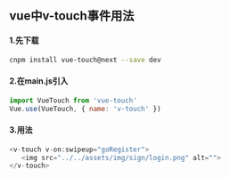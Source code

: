 ## vue中v-touch事件用法

#### 1.先下载

```bash
cnpm install vue-touch@next --save dev
```

#### 2.在main.js引入

```js
import VueTouch from 'vue-touch'
Vue.use(VueTouch, { name: 'v-touch' })
```

#### 3.用法

```js
<v-touch v-on:swipeup="goRegister">
   <img src="../../assets/img/sign/login.png" alt="">
</v-touch>
```

